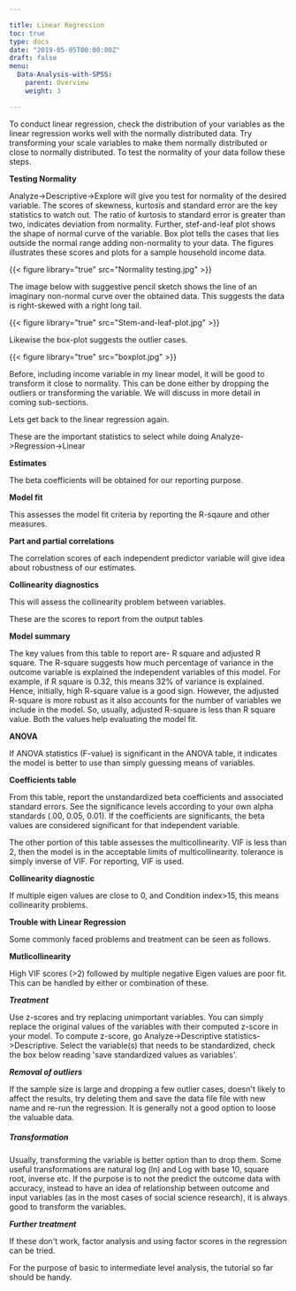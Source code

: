 ```yaml
---

title: Linear Regression
toc: true
type: docs
date: "2019-05-05T00:00:00Z"
draft: false
menu:
  Data-Analysis-with-SPSS:
    parent: Overview
    weight: 3

---
```


To conduct linear regression, check the distribution of your variables as the linear regression works well with the normally distributed data. Try transforming your scale variables to make them normally distributed or close to normally distributed. To test the normality of your data follow these steps.

**Testing Normality**

Analyze->Descriptive->Explore will give you test for normality of the desired variable. The scores of skewness, kurtosis and standard error are the key statistics to watch out. The ratio of kurtosis to standard error is greater than two, indicates deviation from normality. Further, stef-and-leaf plot shows the shape of normal curve of the variable. Box plot tells the cases that lies outside the normal range adding non-normality to your data. The figures illustrates these scores and plots for a sample household income data. 

{{< figure library="true" src="Normality testing.jpg" >}}

The image below with suggestive pencil sketch shows the line of an imaginary non-normal curve over the obtained data. This suggests the data is right-skewed with a right long tail. 

{{< figure library="true" src="Stem-and-leaf-plot.jpg" >}}

Likewise the box-plot suggests the outlier cases.

{{< figure library="true" src="boxplot.jpg" >}}

Before, including income variable in my linear model, it will be good to transform it close to normality. This can be done either by dropping the outliers or transforming the variable. We will discuss in more detail in coming sub-sections.

Lets get back to the linear regression again.

These are the important statistics to select while doing Analyze->Regression->Linear

**Estimates**

The beta coefficients will be obtained for our reporting purpose.

**Model fit**

This assesses the model fit criteria by reporting the R-sqaure and other measures.

**Part and partial correlations**

The correlation scores of each independent predictor variable will give idea about robustness of our estimates.

**Collinearity diagnostics**

This will assess the collinearity problem between variables.

These are the scores to report from the output tables

**Model summary**

The key values from this table to report are- R square and adjusted R square. The R-square suggests how much percentage of variance in the outcome variable is explained the independent variables of this model. For example, if R square is 0.32, this means 32% of variance is explained. Hence, initially, high R-square value is a good sign. However, the adjusted R-square is more robust as it also accounts for the number of variables we include in the model. So, usually, adjusted R-square is less than R square value. Both the values help evaluating the model fit.

**ANOVA**

If ANOVA statistics (F-value) is significant in the ANOVA table, it indicates the model is better to use than simply guessing means of variables. 

**Coefficients table** 

From this table, report the unstandardized beta coefficients and associated standard errors. See the significance levels according to your own alpha standards (.00, 0.05, 0.01). If the coefficients are significants, the beta values are considered significant for that independent variable.

The other portion of this table assesses the multicollinearity. VIF is less than 2, then the model is in the acceptable limits of multicollinearity. tolerance is simply inverse of VIF. For reporting, VIF is used.

**Collinearity diagnostic** 

If multiple eigen values are close to 0, and Condition index>15, this means collinearity problems. 

**Trouble with Linear Regression**

Some commonly faced problems and treatment can be seen as follows.

**Mutlicollinearity**

High VIF scores (>2) followed by multiple negative Eigen values are poor fit. This can be handled by either or combination of these.

***Treatment***

Use z-scores and try replacing unimportant variables. You can simply replace the original values of the variables with their computed z-score in your model. To compute z-score, go Analyze->Descriptive statistics->Descriptive. Select the variable(s) that needs to be standardized, check the box below reading 'save standardized values as variables'.

***Removal of outliers***

If the sample size is large and dropping a few outlier cases, doesn't likely to affect the results, try deleting them and save the data file file with new name and re-run the regression. It is generally not a good option to loose the valuable data. 

##### ***Transformation***

Usually, transforming the variable is better option than to drop them. Some useful transformations are natural log (ln) and Log with base 10, square root, inverse etc. If the purpose is to not the predict the outcome data with accuracy, instead to have an idea of relationship between outcome and input variables (as in the most cases of social science research), it is always good to transform the variables.

***Further treatment***

If these don't work, factor analysis and using factor scores in the regression can be tried. 

For the purpose of basic to intermediate level analysis, the tutorial so far should be handy.

